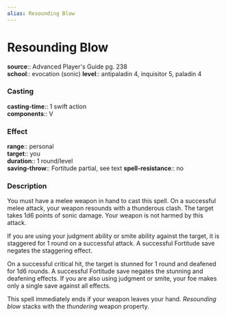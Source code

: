 ```yaml
---
alias: Resounding Blow
---
```


# Resounding Blow 

**source**:: Advanced Player's Guide pg. 238  
**school**:: evocation (sonic)
**level**:: antipaladin 4, inquisitor 5, paladin 4

### Casting 

**casting-time**:: 1 swift action  
**components**:: V

### Effect 

**range**:: personal  
**target**:: you  
**duration**:: 1 round/level  
**saving-throw**:: Fortitude partial, see text
**spell-resistance**:: no

### Description 

You must have a melee weapon in hand to cast this spell. On a successful melee attack, your weapon resounds with a thunderous clash. The target takes 1d6 points of sonic damage. Your weapon is not harmed by this attack.  
  
If you are using your judgment ability or smite ability against the target, it is staggered for 1 round on a successful attack. A successful Fortitude save negates the staggering effect.  
  
On a successful critical hit, the target is stunned for 1 round and deafened for 1d6 rounds. A successful Fortitude save negates the stunning and deafening effects. If you are also using judgment or smite, your foe makes only a single save against all effects.  
  
This spell immediately ends if your weapon leaves your hand. *Resounding blow* stacks with the *thundering* weapon property.
